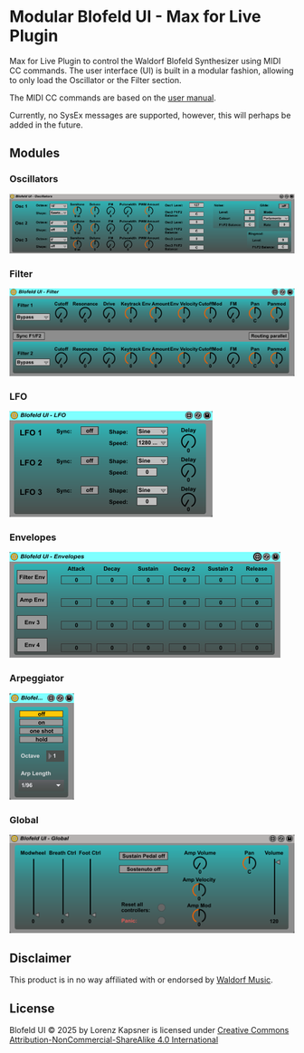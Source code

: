 # Modular Blofeld UI - Max for Live Plugin

Max for Live Plugin to control the Waldorf Blofeld Synthesizer using MIDI CC commands.
The user interface (UI) is built in a modular fashion, allowing to only load the Oscillator or the Filter section.

The MIDI CC commands are based on the [user manual](https://cloud.waldorfmusic.com/index.php/s/kxS8Qn5ftR9Wa7w/download).

Currently, no SysEx messages are supported, however, this will perhaps be added in the future.

## Modules

### Oscillators

![](_img/oscillators.png)

### Filter

![](_img/filter.png)

### LFO

![](_img/lfo.png)

### Envelopes

![](_img/envelopes.png)

### Arpeggiator

![](_img/arpeggiator.png)

### Global

![](_img/global.png)


## Disclaimer

This product is in no way affiliated with or endorsed by [Waldorf Music](https://waldorfmusic.com).

## License

Blofeld UI © 2025 by Lorenz Kapsner is licensed under [Creative Commons Attribution-NonCommercial-ShareAlike 4.0 International](https://creativecommons.org/licenses/by-nc-sa/4.0/?ref=chooser-v1)
